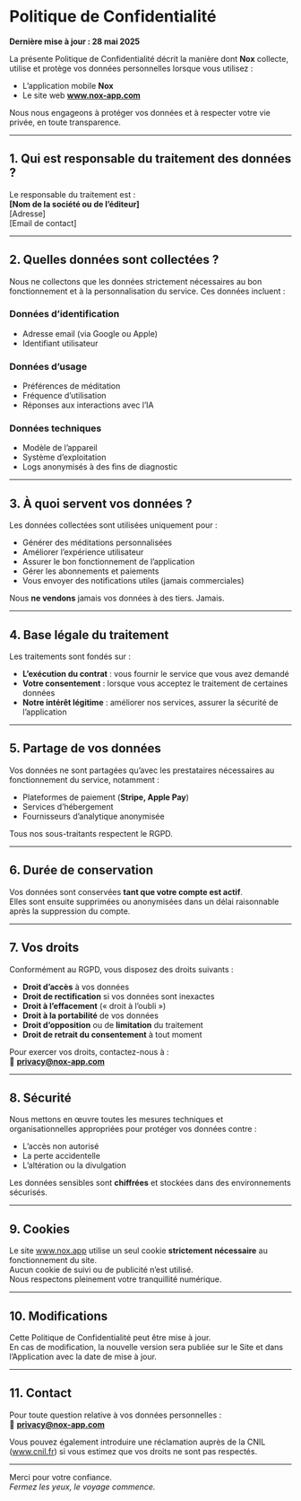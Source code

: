 # Politique de Confidentialité

**Dernière mise à jour : 28 mai 2025**

La présente Politique de Confidentialité décrit la manière dont **Nox** collecte, utilise et protège vos données personnelles lorsque vous utilisez :

- L’application mobile **Nox**
- Le site web **www.nox-app.com**

Nous nous engageons à protéger vos données et à respecter votre vie privée, en toute transparence.

---

## 1. Qui est responsable du traitement des données ?

Le responsable du traitement est :  
**[Nom de la société ou de l’éditeur]**  
[Adresse]  
[Email de contact]

---

## 2. Quelles données sont collectées ?

Nous ne collectons que les données strictement nécessaires au bon fonctionnement et à la personnalisation du service. Ces données incluent :

### Données d’identification
- Adresse email (via Google ou Apple)
- Identifiant utilisateur

### Données d’usage
- Préférences de méditation
- Fréquence d’utilisation
- Réponses aux interactions avec l’IA

### Données techniques
- Modèle de l’appareil
- Système d’exploitation
- Logs anonymisés à des fins de diagnostic

---

## 3. À quoi servent vos données ?

Les données collectées sont utilisées uniquement pour :

- Générer des méditations personnalisées
- Améliorer l’expérience utilisateur
- Assurer le bon fonctionnement de l’application
- Gérer les abonnements et paiements
- Vous envoyer des notifications utiles (jamais commerciales)

Nous **ne vendons** jamais vos données à des tiers. Jamais.

---

## 4. Base légale du traitement

Les traitements sont fondés sur :

- **L’exécution du contrat** : vous fournir le service que vous avez demandé
- **Votre consentement** : lorsque vous acceptez le traitement de certaines données
- **Notre intérêt légitime** : améliorer nos services, assurer la sécurité de l’application

---

## 5. Partage de vos données

Vos données ne sont partagées qu’avec les prestataires nécessaires au fonctionnement du service, notamment :

- Plateformes de paiement (**Stripe, Apple Pay**)
- Services d’hébergement
- Fournisseurs d’analytique anonymisée

Tous nos sous-traitants respectent le RGPD.

---

## 6. Durée de conservation

Vos données sont conservées **tant que votre compte est actif**.  
Elles sont ensuite supprimées ou anonymisées dans un délai raisonnable après la suppression du compte.

---

## 7. Vos droits

Conformément au RGPD, vous disposez des droits suivants :

- **Droit d’accès** à vos données
- **Droit de rectification** si vos données sont inexactes
- **Droit à l’effacement** (« droit à l’oubli »)
- **Droit à la portabilité** de vos données
- **Droit d’opposition** ou de **limitation** du traitement
- **Droit de retrait du consentement** à tout moment

Pour exercer vos droits, contactez-nous à :  
📧 **privacy@nox-app.com**

---

## 8. Sécurité

Nous mettons en œuvre toutes les mesures techniques et organisationnelles appropriées pour protéger vos données contre :

- L’accès non autorisé
- La perte accidentelle
- L’altération ou la divulgation

Les données sensibles sont **chiffrées** et stockées dans des environnements sécurisés.

---

## 9. Cookies

Le site www.nox.app utilise un seul cookie **strictement nécessaire** au fonctionnement du site.  
Aucun cookie de suivi ou de publicité n’est utilisé.  
Nous respectons pleinement votre tranquillité numérique.

---

## 10. Modifications

Cette Politique de Confidentialité peut être mise à jour.  
En cas de modification, la nouvelle version sera publiée sur le Site et dans l’Application avec la date de mise à jour.

---

## 11. Contact

Pour toute question relative à vos données personnelles :  
📧 **privacy@nox-app.com**

Vous pouvez également introduire une réclamation auprès de la CNIL (www.cnil.fr) si vous estimez que vos droits ne sont pas respectés.

---

Merci pour votre confiance.  
*Fermez les yeux, le voyage commence.*
